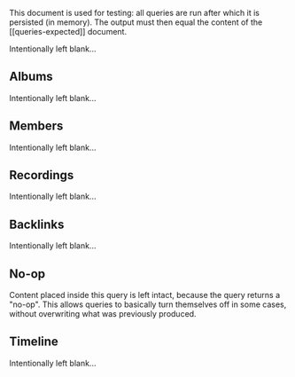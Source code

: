 This document is used for testing: all queries are run after which it is persisted (in memory). The output must then equal the content of the [[queries-expected]] document.

<!--query:toc-->
Intentionally left blank...
<!--/query-->

## Albums

<!--query:albums
artist: Marillion
-->
Intentionally left blank...
<!--/query-->

## Members

<!--query:members
artist: Marillion
-->
Intentionally left blank...
<!--/query-->

## Recordings

<!--query:recordings
song: Be Hard On Yourself
-->
Intentionally left blank...
<!--/query-->

## Backlinks

<!--query:backlinks
document: Marillion
-->
Intentionally left blank...
<!--/query-->

## No-op

<!--query:noop-->
Content placed inside this query is left intact, because the query returns a
"no-op". This allows queries to basically turn themselves off in some cases,
without overwriting what was previously produced.
<!--/query-->

## Timeline

<!--query:timeline
document: "An Hour Before It's Dark"
-->
Intentionally left blank...
<!--/query-->

